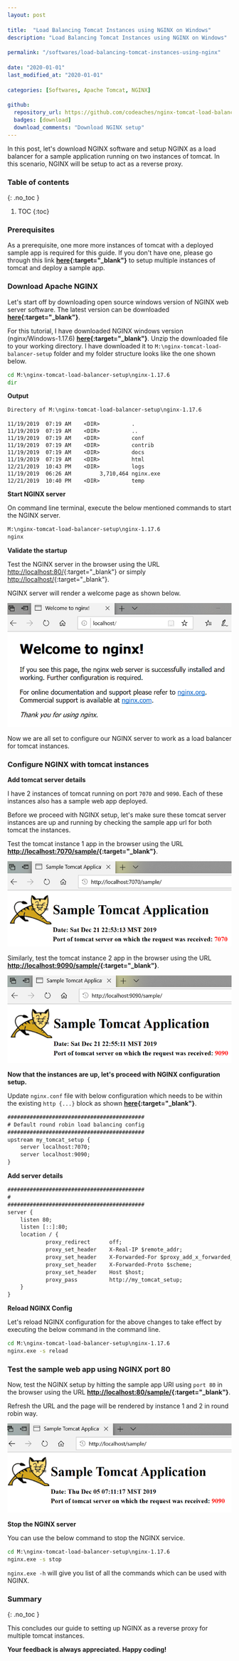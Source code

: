 ```yaml
---
layout: post

title:  "Load Balancing Tomcat Instances using NGINX on Windows"
description: "Load Balancing Tomcat Instances using NGINX on Windows"

permalink: "/softwares/load-balancing-tomcat-instances-using-nginx"

date: "2020-01-01"
last_modified_at: "2020-01-01"

categories: [Softwares, Apache Tomcat, NGINX]

github:
  repository_url: https://github.com/codeaches/nginx-tomcat-load-balancer-setup
  badges: [download]
  download_comments: "Download NGINX setup"
---
```


In this post, let's download NGINX software and setup NGINX as a load balancer for a sample application running on two instances of tomcat. In this scenario, NGINX will be setup to act as a reverse proxy.<!-- excerpt end -->

### **Table of contents**
{: .no_toc }

1. TOC
{:toc}

### **Prerequisites**

As a prerequisite, one more more instances of tomcat with a deployed sample app is required for this guide. If you don't have one, please go through this link **[here](/softwares/setup-multiple-tomcat-instances){:target="_blank"}** to setup multiple instances of tomcat and deploy a sample app. 

### **Download Apache NGINX**

Let's start off by downloading open source windows version of NGINX web server software. The latest version can be downloaded **[here](http://nginx.org/en/download.html){:target="_blank"}**.

For this tutorial, I have downloaded NGINX windows version (nginx/Windows-1.17.6) **[here](http://nginx.org/download/nginx-1.17.6.zip){:target="_blank"}**. Unzip the downloaded file to your working directory. I have downloaded it to `M:\nginx-tomcat-load-balancer-setup` folder and my folder structure looks like the one shown below.

```cmd
cd M:\nginx-tomcat-load-balancer-setup\nginx-1.17.6
dir
```

**Output**

```
Directory of M:\nginx-tomcat-load-balancer-setup\nginx-1.17.6

11/19/2019  07:19 AM    <DIR>          .
11/19/2019  07:19 AM    <DIR>          ..
11/19/2019  07:19 AM    <DIR>          conf
11/19/2019  07:19 AM    <DIR>          contrib
11/19/2019  07:19 AM    <DIR>          docs
11/19/2019  07:19 AM    <DIR>          html
12/21/2019  10:43 PM    <DIR>          logs
11/19/2019  06:26 AM         3,710,464 nginx.exe
12/21/2019  10:40 PM    <DIR>          temp
```

**Start NGINX server**

On command line terminal, execute the below mentioned commands to start the NGINX server.

```cmd
M:\nginx-tomcat-load-balancer-setup\nginx-1.17.6
nginx
```

**Validate the startup**

Test the NGINX server in the browser using the URL [http://localhost:80/](http://localhost:80/){:target="_blank"} or simply [http://localhost/](http://localhost/){:target="_blank"}.

NGINX server will render a welcome page as shown below.

![Data Flow](/assets/images/posts/nginx/nginx_80.png)

Now we are all set to configure our NGINX server to work as a load balancer for tomcat instances.

### **Configure NGINX with tomcat instances**

**Add tomcat server details**

I have 2 instances of tomcat running on port `7070` and `9090`. Each of these instances also has a sample web app deployed.   

Before we proceed with NGINX setup, let's make sure these tomcat server instances are up and running by checking the sample app url for both tomcat the instances.

Test the tomcat instance 1 app in the browser using the URL **[http://localhost:7070/sample/](http://localhost:7070/sample/){:target="_blank"}**.

![Data Flow](/assets/images/posts/nginx/nginx_sample_app_7070.png)

Similarly, test the tomcat instance 2 app in the browser using the URL **[http://localhost:9090/sample/](http://localhost:9090/sample/){:target="_blank"}**.

![Data Flow](/assets/images/posts/nginx/nginx_sample_app_9090.png)

**Now that the instances are up, let's proceed with NGINX configuration setup.**

Update `nginx.conf` file with below configuration which needs to be within the existing `http {...}` block as shown **[here](https://github.com/codeaches/nginx-tomcat-load-balancer-setup/blob/master/nginx-1.17.6/conf/nginx.conf){:target="_blank"}**.

```xml
###########################################
# Default round robin load balancing config
###########################################
upstream my_tomcat_setup {
    server localhost:7070;
    server localhost:9090;
}
```

**Add server details**

```xml
###########################################
#
###########################################
server {
    listen 80;
    listen [::]:80;
    location / {
            proxy_redirect      off;
            proxy_set_header    X-Real-IP $remote_addr;
            proxy_set_header    X-Forwarded-For $proxy_add_x_forwarded_for;
            proxy_set_header    X-Forwarded-Proto $scheme;
            proxy_set_header    Host $host;
            proxy_pass          http://my_tomcat_setup;
    }
}
```

**Reload NGINX Config**

Let's reload NGINX configuration for the above changes to take effect by executing the below command in the command line.

```cmd
cd M:\nginx-tomcat-load-balancer-setup\nginx-1.17.6
nginx.exe -s reload
```

### **Test the sample web app using NGINX port 80**

Now, test the NGINX setup by hitting the sample app URI using `port 80` in the browser using the URL **[http://localhost:80/sample/](http://localhost:80/sample/){:target="_blank"}**.

Refresh the URL and the page will be rendered by instance 1 and 2 in round robin way.

![Data Flow](/assets/images/posts/nginx/nginx_sample_app_80.png)

**Stop the NGINX server**

You can use the below command to stop the NGINX service.

```cmd
cd M:\nginx-tomcat-load-balancer-setup\nginx-1.17.6
nginx.exe -s stop
```

`nginx.exe -h` will give you list of all the commands which can be used with NGINX.

### **Summary**
{: .no_toc }

This concludes our guide to setting up NGINX as a reverse proxy for multiple tomcat instances.

**Your feedback is always appreciated. Happy coding!**